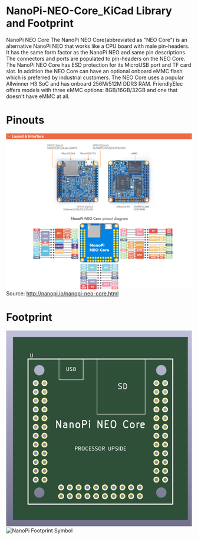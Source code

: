 # NanoPi-NEO-Core_KiCad Library and Footprint
NanoPi NEO Core
The NanoPi NEO Core(abbreviated as "NEO Core") is an alternative NanoPi NEO that works like a CPU board with male pin-headers. It has the same form factor as the NanoPi NEO and same pin descriptions. The connectors and ports are populated to pin-headers on the NEO Core. The NanoPi NEO Core has ESD protection for its MicroUSB port and TF card slot. In addition the NEO Core can have an optional onboard eMMC flash which is preferred by industrial customers.
The NEO Core uses a popular Allwinner H3 SoC and has onboard 256M/512M DDR3 RAM. FriendlyElec offers models with three eMMC options: 8GB/16GB/32GB and one that doesn't have eMMC at all.

# Pinouts 
![NanoPi NEO Core Pins](https://github.com/AbrarAshraf20/NanoPi-NEO-Core_KiCad-Library/blob/main/Core_en_03.jpg)
Source: http://nanopi.io/nanopi-neo-core.html

# Footprint
![NanoPi Footprint Board view](https://github.com/AbrarAshraf20/NanoPi-NEO-Core_KiCad-Library/blob/main/Board_View_Footprint.png)
![NanoPi Footprint Symbol]()
